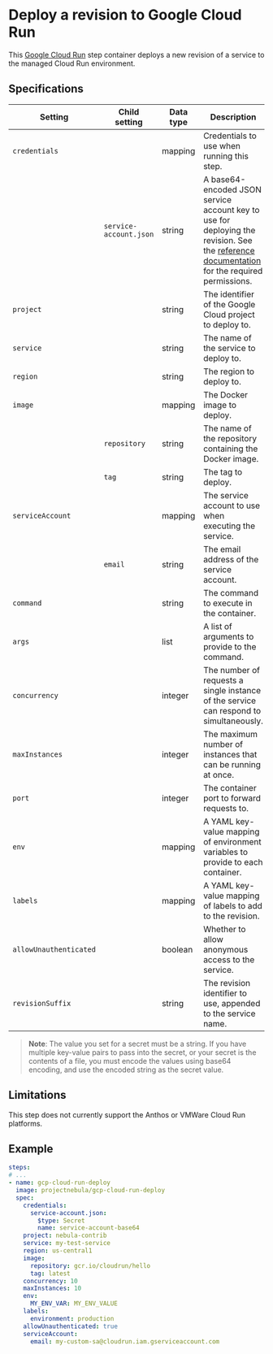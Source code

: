 # Deploy a revision to Google Cloud Run

This [Google Cloud Run](https://cloud.google.com/run) step container deploys a
new revision of a service to the managed Cloud Run environment.

## Specifications

| Setting | Child setting | Data type | Description | Default | Required |
|---------|---------------|-----------|-------------|---------|----------|
| `credentials` || mapping | Credentials to use when running this step. | None | True |
|| `service-account.json` | string | A base64-encoded JSON service account key to use for deploying the revision. See the [reference documentation](https://cloud.google.com/run/docs/reference/iam/roles#additional-configuration) for the required permissions. | None | True |
| `project` || string | The identifier of the Google Cloud project to deploy to. | None | True |
| `service` || string | The name of the service to deploy to. | None | True |
| `region` || string | The region to deploy to. | None | True |
| `image` || mapping | The Docker image to deploy. | None | True |
|| `repository` | string | The name of the repository containing the Docker image. | None | True |
|| `tag` | string | The tag to deploy. | `latest` | False |
| `serviceAccount` || mapping | The service account to use when executing the service. | Project default | False |
|| `email` | string | The email address of the service account. | None | False |
| `command` || string | The command to execute in the container. | Specified by the container | False |
| `args` || list | A list of arguments to provide to the command. | Specified by the container | False |
| `concurrency` || integer | The number of requests a single instance of the service can respond to simultaneously. | Dynamic | False |
| `maxInstances` || integer | The maximum number of instances that can be running at once. | 1000 | False |
| `port` || integer | The container port to forward requests to. | Dynamic | False |
| `env` || mapping | A YAML key-value mapping of environment variables to provide to each container. | None | False |
| `labels` || mapping | A YAML key-value mapping of labels to add to the revision. | None | False |
| `allowUnauthenticated` || boolean | Whether to allow anonymous access to the service. | `false` | False |
| `revisionSuffix` || string | The revision identifier to use, appended to the service name. | Automatically generated | False |

> **Note**: The value you set for a secret must be a string. If you have
> multiple key-value pairs to pass into the secret, or your secret is the
> contents of a file, you must encode the values using base64 encoding, and use
> the encoded string as the secret value.

## Limitations

This step does not currently support the Anthos or VMWare Cloud Run platforms.

## Example

```yaml
steps:
# ...
- name: gcp-cloud-run-deploy
  image: projectnebula/gcp-cloud-run-deploy
  spec:
    credentials:
      service-account.json:
        $type: Secret
        name: service-account-base64
    project: nebula-contrib
    service: my-test-service
    region: us-central1
    image:
      repository: gcr.io/cloudrun/hello
      tag: latest
    concurrency: 10
    maxInstances: 10
    env:
      MY_ENV_VAR: MY_ENV_VALUE
    labels:
      environment: production
    allowUnauthenticated: true
    serviceAccount:
      email: my-custom-sa@cloudrun.iam.gserviceaccount.com
```
